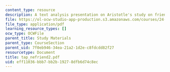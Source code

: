 ```yaml
---
content_type: resource
description: A text analysis presentation on Aristotle's study on friendship.
file: https://ol-ocw-studio-app-production.s3.amazonaws.com/courses/24-200-ancient-philosophy-fall-2004/eff11036bbb7bb2b19278dfb6d74c8ec_tap_nefriend2.pdf
file_type: application/pdf
learning_resource_types: []
ocw_type: OCWFile
parent_title: Study Materials
parent_type: CourseSection
parent_uid: 7f0eb946-34ea-21a2-1d2e-c8fdcdd82f27
resourcetype: Document
title: tap_nefriend2.pdf
uid: eff11036-bbb7-bb2b-1927-8dfb6d74c8ec
---
```

